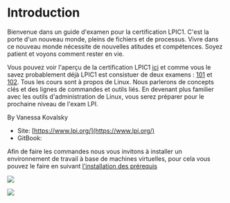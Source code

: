 # Introduction


Bienvenue dans un guide d'examen pour la certification LPIC1. C'est la porte d'un nouveau monde, pleins de fichiers et de processus. Vivre dans ce nouveau monde nécessite de nouvelles atitudes et compétences. Soyez patient et voyons comment rester en vie.

Vous pouvez voir l'aperçu de la certification LPIC1 [ici](http://www.lpi.org/our-certifications/lpic-1-overview) et comme vous le savez probablement déjà LPIC1 est consistuer de deux examens : [101](http://www.lpi.org/our-certifications/exam-101-objectives) et [102](http://www.lpi.org/our-certifications/exam-102-objectives). Tous les cours sont à propos de Linux. Nous parlerons de concepts clés et des lignes de commandes et outils liés. En devenant plus familier avec les outils d'administration de Linux, vous serez préparer pour le prochaine niveau de l'exam LPI.

By Vanessa Kovalsky

* Site: [https://www.lpi.org/](https://www.lpi.org/)
* GitBook: 

Afin de faire les commandes nous vous invitons à installer un environnement de travail à base de machines virtuelles, pour cela vous pouvez le faire en suivant [l'installation des prérequis](prereqis-techniques.md)


![](.gitbook/assets/lpic1-101&102.jpg)

![](.gitbook/assets/CC-BY-NC-icon-88x31.png)
